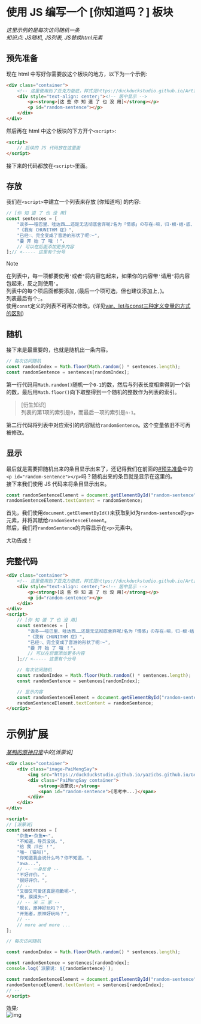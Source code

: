 # 使用 JS 编写一个 [你知道吗？] 板块
*这里示例的是每次访问随机一条*  
*知识点: JS随机, JS列表, JS替换html元素*

## 预先准备
现在 html 中写好你需要放这个板块的地方，以下为一个示例:  
```html
<div class="container">
    <!-- 这里使用到了亚克力垫底，样式见https://duckduckstudio.github.io/Articles/#/信息速查/html/如何创建简单亚克力效果 -->
    <div style="text-align: center;"><!-- 居中显示 -->
        <p><strong>[这 些 你 知 道 了 也 没 用]</strong></p>
        <p id="random-sentence"></p>
    </div>
</div>
```
然后再在 html 中这个板块的下方开个`<script>`:  
```html
<script>
    // 后续的 JS 代码放在这里面
</script>
```
接下来的代码都放在`<script>`里面。  

## 存放
我们在`<script>`中建立一个列表来存放 [你知道吗] 的内容:  
```javascript
// [你 知 道 了 也 没 用]
const sentences = [
    "诶多——哑巴里、哇达西……还是无法彻底舍弃呢♪名为「情感」の存在☆嘛，归·根·结·底、吾辈还是被「三♡次♡元♡の♡白♡痴」同化了吗★？（眯眼）越来越令人困扰了啊~？/",
    "《我有 CHUNITHM 症》",
    "已经♡、完全变成了音游的形状了呢♡~",
    "要 开 始 了 哦 ！"，
    // 可以在后面添加更多内容
];// <----- 这里有个分号
```

> [!NOTE]
> 在列表中，每一项都要使用`'`或者`"`将内容包起来，如果你的内容带`'`请用`"`将内容包起来，反之则使用`'`。  
> 列表中的每个项后面都要添加`,`(最后一个项可选，但也建议添加上`,`)。  
> 列表最后有个`;`。  
> 使用`const`定义的列表不可再次修改。(详见[var、let与const三种定义变量的方式的区别](https://duckduckstudio.github.io/Articles/#/信息速查/JS/var、let与const))  

## 随机
接下来是最重要的，也就是随机出一条内容。  
```javascript
// 每次访问随机
const randomIndex = Math.floor(Math.random() * sentences.length);
const randomSentence = sentences[randomIndex];
```
第一行代码用`Math.random()`随机一个`0-1`的数，然后与列表长度相乘得到一个新的数，最后用`Math.floor()`向下取整得到一个随机的整数作为列表的索引。  

> [衍生知识]  
> 列表的第1项的索引是`0`，而最后一项的索引是`n-1`。  

第二行代码将列表中对应索引的内容赋给`randomSentence`。这个变量依旧不可再被修改。  

## 显示
最后就是需要把随机出来的条目显示出来了，还记得我们在前面的[#预先准备](#预先准备)中的`<p id="random-sentence"></p>`吗？随机出来的条目就是显示在这里的。  
接下来我们使用 JS 代码来将条目显示出来。  
```javascript
const randomSentenceElement = document.getElementById("random-sentence");
randomSentenceElement.textContent = randomSentence;
```
首先，我们使用`document.getElementById()`来获取到id为`random-sentence`的`<p>`元素，并将其赋给`randomSentenceElement`。  
然后，我们将`randomSentence`的内容显示在`<p>`元素中。  

大功告成！  

## 完整代码
```html
<div class="container">
    <!-- 这里使用到了亚克力垫底，样式见https://duckduckstudio.github.io/Articles/#/信息速查/html/如何创建简单亚克力效果 -->
    <div style="text-align: center;"><!-- 居中显示 -->
        <p><strong>[这 些 你 知 道 了 也 没 用]</strong></p>
        <p id="random-sentence"></p>
    </div>
</div>
<script>
    // [你 知 道 了 也 没 用]
    const sentences = [
        "诶多——哑巴里、哇达西……还是无法彻底舍弃呢♪名为「情感」の存在☆嘛，归·根·结·底、吾辈还是被「三♡次♡元♡の♡白♡痴」同化了吗★？（眯眼）越来越令人困扰了啊~？/",
        "《我有 CHUNITHM 症》",
        "已经♡、完全变成了音游的形状了呢♡~",
        "要 开 始 了 哦 ！"，
        // 可以在后面添加更多内容
    ];// <----- 这里有个分号

    // 每次访问随机
    const randomIndex = Math.floor(Math.random() * sentences.length);
    const randomSentence = sentences[randomIndex];

    // 显示内容
    const randomSentenceElement = document.getElementById("random-sentence");
    randomSentenceElement.textContent = randomSentence;
</script>
```

# 示例扩展
*[某鸭的原神日常](https://duckduckstudio.github.io/yazicbs.github.io/GenshinImpact/)中的[派蒙说]*  
```html
<div class="container">  
    <div class="image-PaiMengSay">  
        <img src="https://duckduckstudio.github.io/yazicbs.github.io/GenshinImpact/photos/派蒙说.png" width="136" height="205" alt="派 蒙 说:">  
        <div class="PaiMengSay container">  
            <strong>派蒙说:</strong>  
            <span id="random-sentence">[思考中...]</span>  
        </div>  
    </div>  
</div>

<script>
// [派蒙说]
const sentences = [
    "杂鱼❤~杂鱼❤~",
    "不知道，导员没说。",
    "给 我 爪巴 ！",
    "喵~ (猫叫)",
    "你知道我会说什么吗？你不知道。",
    "awa...",
    // -- 一身反骨 --
    "不好评价。",
    "很好评价。",
    // --
    "又御又可爱还真是抱歉呢~",
    "来，摸摸头~",
    // -- 米 三 家 --
    "舰长，原神好玩吗？",
    "开拓者，原神好玩吗？",
    // --
    // more and more ...
];

// 每次访问随机

const randomIndex = Math.floor(Math.random() * sentences.length);

const randomSentence = sentences[randomIndex];
console.log(`派蒙说: ${randomSentence}`);

const randomSentenceElement = document.getElementById("random-sentence");
randomSentenceElement.textContent = sentences[randomIndex];
// --
</script>
```

效果:  
![img](https://i0.hdslb.com/bfs/new_dyn/3b5e95fb4bd85335078e67894ff02d972054654702.png)